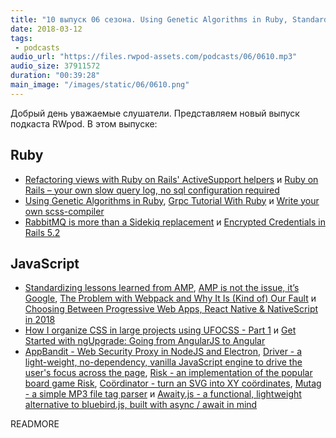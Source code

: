 ```yaml
---
title: "10 выпуск 06 сезона. Using Genetic Algorithms in Ruby, Standardizing lessons learned from AMP, AppBandit, Risk, Coördinator, Mutag и прочее"
date: 2018-03-12
tags:
 - podcasts
audio_url: "https://files.rwpod-assets.com/podcasts/06/0610.mp3"
audio_size: 37911572
duration: "00:39:28"
main_image: "/images/static/06/0610.png"
---
```


Добрый день уважаемые слушатели. Представляем новый выпуск подкаста RWpod. В этом выпуске:

## Ruby

 - [Refactoring views with Ruby on Rails' ActiveSupport helpers](https://medium.com/@scottm/refactoring-views-with-ruby-on-rails-activesupport-helpers-7d8b71c81ce2) и [Ruby on Rails – your own slow query log, no sql configuration required](http://pdabrowski.com/blog/ruby-on-rails/slow-query-log/)
 - [Using Genetic Algorithms in Ruby](https://blog.codeship.com/using-genetic-algorithms-in-ruby/), [Grpc Tutorial With Ruby](http://gustavocaso.github.io/2018/03/grpc-tutorial-with-ruby/) и [Write your own scss-compiler](https://medium.com/@kopilov.vlad/write-your-own-scss-compiler-68269278dcce)
 - [RabbitMQ is more than a Sidekiq replacement](https://blog.stanko.io/rabbitmq-is-more-than-a-sidekiq-replacement-b730d8176fb) и [Encrypted Credentials in Rails 5.2](https://www.driftingruby.com/episodes/encrypted-credentials-in-rails-5-2)

## JavaScript

 - [Standardizing lessons learned from AMP](https://amphtml.wordpress.com/2018/03/08/standardizing-lessons-learned-from-amp/), [AMP is not the issue, it’s Google](https://responsivedesign.is/articles/amp-is-not-the-issue-its-google/), [The Problem with Webpack and Why It Is (Kind of) Our Fault](https://medium.com/@allanbaptista/the-problem-with-webpack-8a025268a761) и [Choosing Between Progressive Web Apps, React Native & NativeScript in 2018](https://www.telerik.com/blogs/choose-between-progressive-web-apps-react-native-nativescript-2018)
 - [How I organize CSS in large projects using UFOCSS - Part 1](https://medium.com/@fuladuf/how-i-organize-css-in-large-projects-using-ufocss-part-1-9d04417f39f3) и [Get Started with ngUpgrade: Going from AngularJS to Angular](https://scotch.io/tutorials/get-started-with-ngupgrade-going-from-angularjs-to-angular)
 - [AppBandit - Web Security Proxy in NodeJS and Electron](https://secapps.com/appbandit), [Driver - a light-weight, no-dependency, vanilla JavaScript engine to drive the user's focus across the page](http://kamranahmed.info/driver), [Risk - an implementation of the popular board game Risk](https://risk.joshbassett.info/), [Coördinator - turn an SVG into XY coördinates](https://spotify.github.io/coordinator/), [Mutag - a simple MP3 file tag parser](https://github.com/chunqiuyiyu/mutag) и [Awaity.js - a functional, lightweight alternative to bluebird.js, built with async / await in mind](https://github.com/asfktz/Awaity.js)

READMORE
